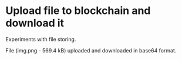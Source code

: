 # Upload file to blockchain and download it

Experiments with file storing.

File (img.png - 569.4 kB) uploaded and downloaded in base64 format.

